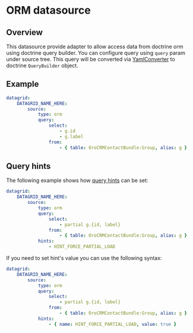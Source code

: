 ORM datasource
===============

Overview
--------

This datasource provide adapter to allow access data from doctrine orm using doctrine query builder.
You can configure query using `query` param under source tree. This query will be converted via [YamlConverter](.Datasource/Orm/QueryConverter/YamlConverter.php) to doctrine `QueryBuilder` object.

Example
-------

``` yaml
datagrid:
    DATAGRID_NAME_HERE:
        source:
            type: orm
            query:
                select:
                    - g.id
                    - g.label
                from:
                    - { table: OroCRMContactBundle:Group, alias: g }
```

Query hints
-----------
The following example shows how [query hints](https://doctrine-orm.readthedocs.org/en/latest/reference/dql-doctrine-query-language.html#query-hints) can be set:

``` yaml
datagrid:
    DATAGRID_NAME_HERE:
        source:
            type: orm
            query:
                select:
                    - partial g.{id, label}
                from:
                    - { table: OroCRMContactBundle:Group, alias: g }
            hints:
                - HINT_FORCE_PARTIAL_LOAD
```

If you need to set hint's value you can use the following syntax:

``` yaml
datagrid:
    DATAGRID_NAME_HERE:
        source:
            type: orm
            query:
                select:
                    - partial g.{id, label}
                from:
                    - { table: OroCRMContactBundle:Group, alias: g }
            hints:
                - { name: HINT_FORCE_PARTIAL_LOAD, value: true }
```

